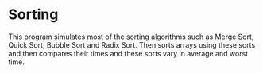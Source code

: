 # Sorting
This program simulates most of the sorting algorithms such as Merge Sort, Quick Sort, Bubble Sort and Radix Sort. Then sorts arrays using
these sorts and then compares their times and these sorts vary in average and worst time.

